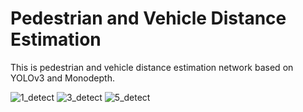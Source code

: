 # Pedestrian and Vehicle Distance Estimation

This is pedestrian and vehicle distance estimation network based on YOLOv3 and Monodepth.
  
![1_detect](https://user-images.githubusercontent.com/48514976/158001786-18247e8b-6cbc-429c-812b-764d8fb23280.png)
![3_detect](https://user-images.githubusercontent.com/48514976/158001792-c2b12d46-7448-404f-8024-50d612c80aaa.png)
![5_detect](https://user-images.githubusercontent.com/48514976/158001793-37e4c7ca-f792-45f7-8ad7-e310f3050a08.png)
